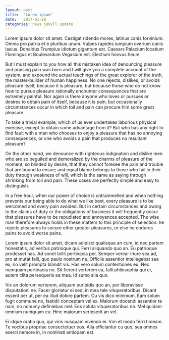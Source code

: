 ```yaml
---
layout: post
title:  "Lorem ipsum"
date:   2017-01-28
categories: news jekyll update
---
```

Lorem ipsum dolor sit amet. Castigat ridendo mores, latinus canis forvinium. Omnia pro patria et e pluribus unum. Vulpes rapides iumpium overium canis lasius. Donaldus Trumpius idiotum gigantum est. Caesars Palacium locatium Flamingus et Boulevardum Vegasium est. Electium hovvus heum.

But I must explain to you how all this mistaken idea of denouncing pleasure and praising pain was born and I will give you a complete account of the system, and expound the actual teachings of the great explorer of the truth, the master-builder of human happiness. No one rejects, dislikes, or avoids pleasure itself, because it is pleasure, but because those who do not know how to pursue pleasure rationally encounter consequences that are extremely painful. Nor again is there anyone who loves or pursues or desires to obtain pain of itself, because it is pain, but occasionally circumstances occur in which toil and pain can procure him some great pleasure.

To take a trivial example, which of us ever undertakes laborious physical exercise, except to obtain some advantage from it? But who has any right to find fault with a man who chooses to enjoy a pleasure that has no annoying consequences, or one who avoids a pain that produces no resultant pleasure?

On the other hand, we denounce with righteous indignation and dislike men who are so beguiled and demoralized by the charms of pleasure of the moment, so blinded by desire, that they cannot foresee the pain and trouble that are bound to ensue; and equal blame belongs to those who fail in their duty through weakness of will, which is the same as saying through shrinking from toil and pain. These cases are perfectly simple and easy to distinguish.

In a free hour, when our power of choice is untrammelled and when nothing prevents our being able to do what we like best, every pleasure is to be welcomed and every pain avoided. But in certain circumstances and owing to the claims of duty or the obligations of business it will frequently occur that pleasures have to be repudiated and annoyances accepted. The wise man therefore always holds in these matters to this principle of selection: he rejects pleasures to secure other greater pleasures, or else he endures pains to avoid worse pains.

Lorem ipsum dolor sit amet, dicam adipisci qualisque an cum, id nec partem honestatis, ad veritus patrioque qui. Ferri aliquando quo an. Eu patrioque prodesset has. Ad sonet tollit pertinacia per. Semper verear iriure sea ad, pro at mutat falli, quo paulo nostrum ne. Officiis assentior intellegebat sea ex, no velit prompta blandit vis. Has vero solum contentiones eu. Nec numquam pertinacia no. Sit fierent verterem ea, falli philosophia qui ei, autem clita persequeris ea mea. Id sumo alia quo.

Vix an dolorum verterem, aliquam euripidis quo an, per liberavisse disputationi ne. Facer gloriatur ei sed, in mea tale vituperatoribus. Dicant essent per ut, per ea illud dolore partem. Cu vis dico minimum. Eam solum fugit commune no, fastidii conceptam vel ex. Malorum docendi assentior te nam, no nonumy definiebas mel. Eos soluta vituperatoribus ne. Mel quidam omnium numquam eu. Hinc maiorum scripserit an vel.

Ei idque oratio quo, qui viris nusquam vivendo ei. Vim et modo ferri timeam. Te vocibus propriae consectetuer eos. Alia efficiantur cu quo, sea omnes exerci nemore in, in nominati antiopam est.
